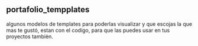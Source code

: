 ## portafolio_tempplates
algunos modelos de templates para  poderlas visualizar y que escojas la que mas te gustó, estan con el
codigo, para que las puedes usar en tus proyectos tambièn.
